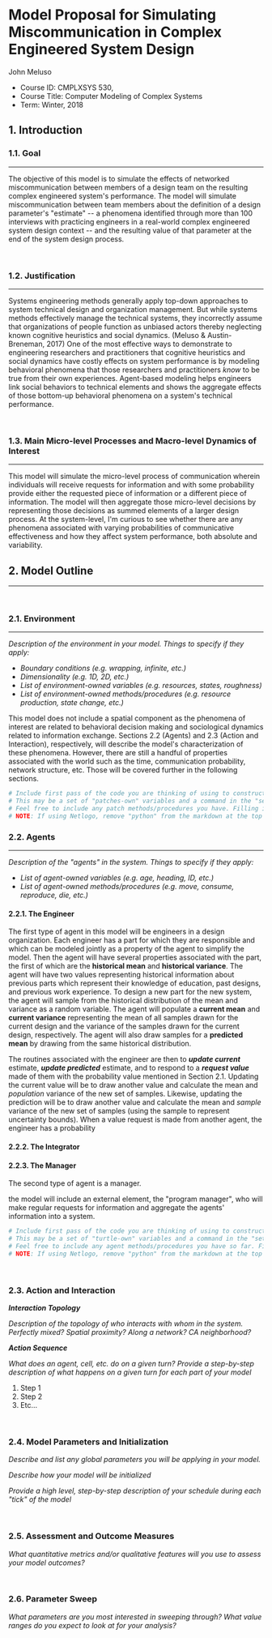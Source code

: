 # Model Proposal for Simulating Miscommunication in Complex Engineered System Design

John Meluso

* Course ID: CMPLXSYS 530,
* Course Title: Computer Modeling of Complex Systems
* Term: Winter, 2018

## 1. Introduction
### 1.1. Goal 
*****

The objective of this model is to simulate the effects of networked miscommunication between members of a design team on the resulting complex engineered system's performance. The model will simulate miscommunication between team members about the definition of a design parameter's "estimate" -- a phenomena identified through more than 100 interviews with practicing engineers in a real-world complex engineered system design context -- and the resulting value of that parameter at the end of the system design process.

&nbsp;  
### 1.2. Justification
****

Systems engineering methods generally apply top-down approaches to system technical design and organization management. But while systems methods effectively manage the technical systems, they incorrectly assume that organizations of people function as unbiased actors thereby neglecting known cognitive heuristics and social dynamics. (Meluso & Austin-Breneman, 2017) One of the most effective ways to demonstrate to engineering researchers and practitioners that cognitive heuristics and social dynamics have costly effects on system performance is by modeling behavioral phenomena that those researchers and practitioners _know_ to be true from their own experiences. Agent-based modeling helps engineers link social behaviors to technical elements and shows the aggregate effects of those bottom-up behavioral phenomena on a system's technical performance.

&nbsp; 
### 1.3. Main Micro-level Processes and Macro-level Dynamics of Interest
****

This model will simulate the micro-level process of communication wherein individuals will receive requests for information and with some probability provide either the requested piece of information or a different piece of information. The model will then aggregate those micro-level decisions by representing those decisions as summed elements of a larger design process. At the system-level, I'm curious to see whether there are any phenomena associated with varying probabilities of communicative effectiveness and how they affect system performance, both absolute and variability.

## 2. Model Outline
****
&nbsp; 
### 2.1. Environment
*****
_Description of the environment in your model. Things to specify *if they apply*:_

* _Boundary conditions (e.g. wrapping, infinite, etc.)_
* _Dimensionality (e.g. 1D, 2D, etc.)_
* _List of environment-owned variables (e.g. resources, states, roughness)_
* _List of environment-owned methods/procedures (e.g. resource production, state change, etc.)_

This model does not include a spatial component as the phenomena of interest are related to behavioral decision making and sociological dynamics related to information exchange. Sections 2.2 (Agents) and 2.3 (Action and Interaction), respectively, will describe the model's characterization of these phenomena. However, there are still a handful of properties associated with the world such as the time, communication probability, network structure, etc. Those will be covered further in the following sections.

```python
# Include first pass of the code you are thinking of using to construct your environment
# This may be a set of "patches-own" variables and a command in the "setup" procedure, a list, an array, or Class constructor
# Feel free to include any patch methods/procedures you have. Filling in with pseudocode is ok! 
# NOTE: If using Netlogo, remove "python" from the markdown at the top of this section to get a generic code block
```

### 2.2. Agents
****
 _Description of the "agents" in the system. Things to specify *if they apply*:_
 
* _List of agent-owned variables (e.g. age, heading, ID, etc.)_
* _List of agent-owned methods/procedures (e.g. move, consume, reproduce, die, etc.)_

#### 2.2.1. The Engineer

The first type of agent in this model will be engineers in a design organization. Each engineer has a part for which they are responsible and which can be modeled jointly as a property of the agent to simplify the model. Then the agent will have several properties associated with the part, the first of which are the **historical mean** and **historical variance**. The agent will have two values representing historical information about previous parts which represent their knowledge of education, past designs, and previous work experience. To design a new part for the new system, the agent will sample from the historical distribution of the mean and variance as a random variable. The agent will populate a **current mean** and **current variance** representing the mean of all samples drawn for the current design and the variance of the samples drawn for the current design, respectively. The agent will also draw samples for a **predicted mean** by drawing from the same historical distribution.

The routines associated with the engineer are then to _**update current**_ estimate, _**update predicted**_ estimate, and to respond to a _**request value**_ made of them with the probability value mentioned in Section 2.1. Updating the current value will be to draw another value and calculate the mean and _population_ variance of the new set of samples. Likewise, updating the prediction will be to draw another value and calculate the mean and _sample_ variance of the new set of samples (using the sample to represent uncertainty bounds). When a value request is made from another agent, the engineer has a probability 

#### 2.2.2. The Integrator


#### 2.2.3. The Manager

The second type of agent is a manager. 

the model will include an external element, the "program manager", who will make regular requests for information and aggregate the agents' information into a system.

```python
# Include first pass of the code you are thinking of using to construct your agents
# This may be a set of "turtle-own" variables and a command in the "setup" procedure, a list, an array, or Class constructor
# Feel free to include any agent methods/procedures you have so far. Filling in with pseudocode is ok! 
# NOTE: If using Netlogo, remove "python" from the markdown at the top of this section to get a generic code block
```

&nbsp; 

### 2.3. Action and Interaction 
 
**_Interaction Topology_**

_Description of the topology of who interacts with whom in the system. Perfectly mixed? Spatial proximity? Along a network? CA neighborhood?_
 
**_Action Sequence_**

_What does an agent, cell, etc. do on a given turn? Provide a step-by-step description of what happens on a given turn for each part of your model_

1. Step 1
2. Step 2
3. Etc...

&nbsp; 
### 2.4. Model Parameters and Initialization

_Describe and list any global parameters you will be applying in your model._

_Describe how your model will be initialized_

_Provide a high level, step-by-step description of your schedule during each "tick" of the model_

&nbsp; 

### 2.5. Assessment and Outcome Measures

_What quantitative metrics and/or qualitative features will you use to assess your model outcomes?_

&nbsp; 

### 2.6. Parameter Sweep

_What parameters are you most interested in sweeping through? What value ranges do you expect to look at for your analysis?_
